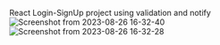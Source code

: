 React Login-SignUp project using validation and notify
![Screenshot from 2023-08-26 16-32-40](https://github.com/elahe919/login-signin/assets/58299567/518f00d5-18b9-4655-8c76-01bc2a908069)
![Screenshot from 2023-08-26 16-32-28](https://github.com/elahe919/login-signin/assets/58299567/8f86e8e9-53cc-4f3e-b057-0816650750ae)
